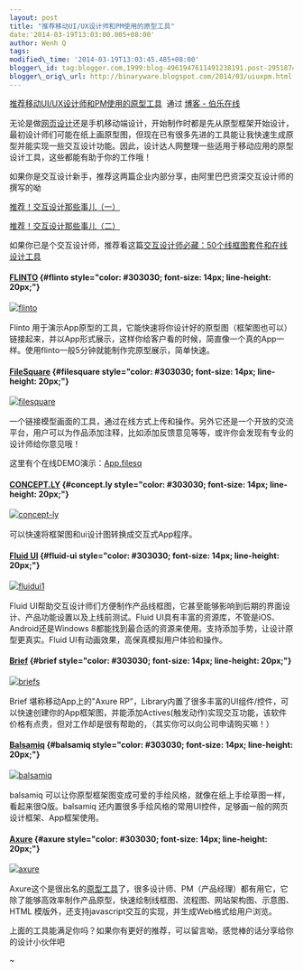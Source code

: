 ```yaml
--- 
layout: post 
title: "推荐移动UI/UX设计师和PM使用的原型工具" 
date:'2014-03-19T13:03:00.005+08:00' 
author: Wenh Q
tags:
modified\_time: '2014-03-19T13:03:45.485+08:00' 
blogger\_id: tag:blogger.com,1999:blog-4961947611491238191.post-2951874390487760500
blogger\_orig\_url: http://binaryware.blogspot.com/2014/03/uiuxpm.html
---
```

[推荐移动UI/UX设计师和PM使用的原型工具](http://blog.jobbole.com/63163/)  通过
[博客 - 伯乐在线](http://blog.jobbole.com/)
<div dir="ltr" style="margin-top: 15px;">

无论是做[网页设计](http://blog.jobbole.com/51412/)还是手机移动端设计，开始制作时都是先从原型框架开始设计，最初设计师们可能在纸上画原型图，但现在已有很多先进的工具能让我快速生成原型并能实现一些交互设计功能。因此，设计达人网整理一些适用于移动应用的原型设计工具，这些都能有助于你的工作哦！





如果你是交互设计新手，推荐这两篇企业内部分享，由阿里巴巴资深交互设计师的撰写的呦

[推荐！交互设计那些事儿（一）](http://www.uisdc.com/interaction-design-3)

[推荐！交互设计那些事儿（二）](http://www.uisdc.com/interaction-design-4)



如果你已是个交互设计师，推荐看这篇[交互设计师必藏：50个线框图套件和在线设计工具](http://www.uisdc.com/interaction-kits)
#### [**FLINTO**](https://www.flinto.com/) {#flinto style="color: #303030; font-size: 14px; line-height: 20px;"}

<div style="color: #303030; font-size: 14px; line-height: 20px;">

[![flinto](http://jbcdn2.b0.upaiyun.com/2014/03/07185aedb3db531f4086f669f182b9d4.jpg)](http://jbcdn2.b0.upaiyun.com/2014/03/07185aedb3db531f4086f669f182b9d4.jpg "推荐移动UI/UX设计师和PM使用的原型工具 ")

</div>

Flinto
用于演示App原型的工具，它能快速将你设计好的原型图（框架图也可以）链接起来，并以App形式展示，这样你给客户看的时候，简直像一个真的App一样。使用flinto一般5分钟就能制作完原型展示，简单快速。
#### [**FileSquare**](http://filesq.com/) {#filesquare style="color: #303030; font-size: 14px; line-height: 20px;"}

<div style="color: #303030; font-size: 14px; line-height: 20px;">

[![filesquare](http://jbcdn2.b0.upaiyun.com/2014/03/3e8fe230e6a4c91938237a8ac870658e.jpg)](http://jbcdn2.b0.upaiyun.com/2014/03/3e8fe230e6a4c91938237a8ac870658e.jpg "推荐移动UI/UX设计师和PM使用的原型工具 ")

</div>

一个链接模型画面的工具，通过在线方式上传和操作。另外它还是一个开放的交流平台，用户可以为作品添加注释，比如添加反馈意见等等，或许你会发现有专业的设计师给你意见哦！



这里有个在线DEMO演示：[App.filesq](http://app.filesq.com/projects/dHIpVa)
#### [**CONCEPT.LY**](http://concept.ly/) {#concept.ly style="color: #303030; font-size: 14px; line-height: 20px;"}

<div style="color: #303030; font-size: 14px; line-height: 20px;">

[![concept-ly](http://jbcdn2.b0.upaiyun.com/2014/03/dc28928dfd785068f45c8053cc7ac5e9.jpg)](http://jbcdn2.b0.upaiyun.com/2014/03/dc28928dfd785068f45c8053cc7ac5e9.jpg "推荐移动UI/UX设计师和PM使用的原型工具 ")

</div>

可以快速将框架图和ui设计图转换成交互式App程序。
#### [**Fluid UI**](https://www.fluidui.com/) {#fluid-ui style="color: #303030; font-size: 14px; line-height: 20px;"}

<div style="color: #303030; font-size: 14px; line-height: 20px;">

[![fluidui1](http://jbcdn2.b0.upaiyun.com/2014/03/99ebf13f43aa7d5e7ea00fddd2588a3d.jpg)](http://jbcdn2.b0.upaiyun.com/2014/03/99ebf13f43aa7d5e7ea00fddd2588a3d.jpg "推荐移动UI/UX设计师和PM使用的原型工具 ")

</div>

Fluid
UI帮助交互设计师们方便制作产品线框图，它甚至能够影响到后期的界面设计、产品功能设置以及上线前测试。Fluid
UI具有丰富的资源库，不管是iOS、Android还是Windows
8都能找到最合适的资源来使用。支持添加手势，让设计原型更真实。Fluid
UI有动画效果，高保真模拟用户体验和操作。
#### [**Brief**](http://giveabrief.com/) {#brief style="color: #303030; font-size: 14px; line-height: 20px;"}

<div style="color: #303030; font-size: 14px; line-height: 20px;">

[![briefs](http://jbcdn2.b0.upaiyun.com/2014/03/97348af717a272f082f19f25555c2f0f.jpg)](http://jbcdn2.b0.upaiyun.com/2014/03/97348af717a272f082f19f25555c2f0f.jpg "推荐移动UI/UX设计师和PM使用的原型工具 ")

</div>

Brief 堪称移动App上的"Axure
RP"，Library内置了很多丰富的UI组件/控件，可以快速创建你的App框架图，并能添加Actives(触发动作)实现交互功能，该软件价格有点贵，但对工作却是很有帮助的，（其实你可以向公司申请购买嘛！）

#### [**Balsamiq**](http://balsamiq.com/) {#balsamiq style="color: #303030; font-size: 14px; line-height: 20px;"}

<div style="color: #303030; font-size: 14px; line-height: 20px;">

[![balsamiq](http://jbcdn2.b0.upaiyun.com/2014/03/b70529aee218798e726f094b41e251bf.jpg)](http://jbcdn2.b0.upaiyun.com/2014/03/b70529aee218798e726f094b41e251bf.jpg "推荐移动UI/UX设计师和PM使用的原型工具 ")

</div>

balsamiq
可以让你原型框架图变成可爱的手绘风格，就像在纸上手绘草图一样，看起来很Q版。balsamiq
还内置很多手绘风格的常用UI控件，足够画一般的网页设计框架、App框架使用。
#### [**Axure**](http://www.axure.com/) {#axure style="color: #303030; font-size: 14px; line-height: 20px;"}

<div style="color: #303030; font-size: 14px; line-height: 20px;">

[![axure](http://jbcdn2.b0.upaiyun.com/2014/03/7b0dcc3123a87ba1616b7507933856d0.jpg)](http://jbcdn2.b0.upaiyun.com/2014/03/7b0dcc3123a87ba1616b7507933856d0.jpg "推荐移动UI/UX设计师和PM使用的原型工具 ")

</div>





Axure这个是很出名的[原型工具](http://www.uisdc.com/tag/%E5%8E%9F%E5%9E%8B%E5%B7%A5%E5%85%B7)了，很多设计师、PM（产品经理）都有用它，它除了能够高效率制作产品原型，快速绘制线框图、流程图、网站架构图、示意图、HTML
模版外，还支持javascript交互的实现，并生成Web格式给用户浏览。



上面的工具能满足你吗？如果你有更好的推荐，可以留言呦，感觉棒的话分享给你的设计小伙伴吧

~

</div>
